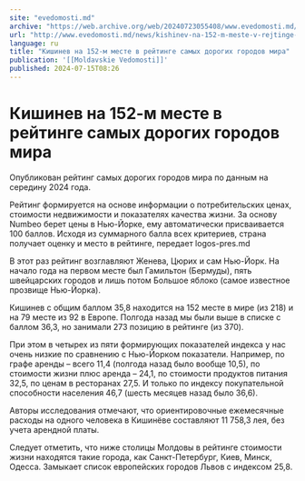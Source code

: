 ```yaml
---
site: "evedomosti.md"
archive: "https://web.archive.org/web/20240723055408/www.evedomosti.md/news/kishinev-na-152-m-meste-v-rejtinge-samyh-dorogih-gorodov-mir"
url: "http://www.evedomosti.md/news/kishinev-na-152-m-meste-v-rejtinge-samyh-dorogih-gorodov-mir"
language: ru
title: "Кишинев на 152-м месте в рейтинге самых дорогих городов мира"
publication: '[[Moldavskie Vedomosti]]'
published: 2024-07-15T08:26
---
```


# Кишинев на 152-м месте в рейтинге самых дорогих городов мира

Опубликован рейтинг самых дорогих городов мира по данным на середину 2024 года.

Рейтинг формируется на основе информации о потребительских ценах, стоимости недвижимости и показателях качества жизни. За основу Numbeo берет цены в Нью-Йорке, ему автоматически присваивается 100 баллов. Исходя из суммарного балла всех критериев, страна получает оценку и место в рейтинге, передает logos-pres.md

В этот раз рейтинг возглавляют Женева, Цюрих и сам Нью-Йорк. На начало года на первом месте был Гамильтон (Бермуды), пять швейцарских городов и лишь потом Большое яблоко (самое известное прозвище Нью-Йорка).

Кишинев с общим баллом 35,8 находится на 152 месте в мире (из 218) и на 79 месте из 92 в Европе. Полгода назад мы были выше в списке с баллом 36,3, но занимали 273 позицию в рейтинге (из 370).

При этом в четырех из пяти формирующих показателей индекса у нас очень низкие по сравнению с Нью-Йорком показатели. Например, по графе аренды – всего 11,4 (полгода назад было вообще 10,5), по стоимости жизни плюс аренда – 24,1, по стоимости продуктов питания 32,5, по ценам в ресторанах 27,5. И только по индексу покупательной способности населения 46,7 (шесть месяцев назад было 36,6).

Авторы исследования отмечают, что ориентировочные ежемесячные расходы на одного человека в Кишинёве составляют 11 758,3 лея, без учета арендной платы.

Следует отметить, что ниже столицы Молдовы в рейтинге стоимости жизни находятся такие города, как Санкт-Петербург, Киев, Минск, Одесса. Замыкает список европейских городов Львов с индексом 25,8.